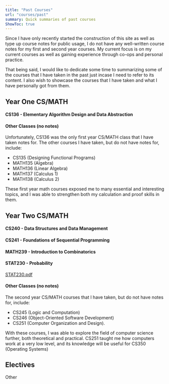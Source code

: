 ```yaml
---
title: "Past Courses"
url: "courses/past"
summary: Quick summaries of past courses
ShowToc: true
---
```


Since I have only recently started the construction of this site as well as type up course notes for public usage, I do not have any well-written course notes for my first and second year courses. My current focus is on my current courses as well as gaining experience through co-ops and personal practice.

That being said, I would like to dedicate some time to summarizing some of the courses that I have taken in the past just incase I need to refer to its content. I also wish to showcase the courses that I have taken and what I have personally got from them.

## Year One CS/MATH

#### CS136 - Elementary Algorithm Design and Data Abstraction

#### Other Classes (no notes)

Unfortunately, CS136 was the only first year CS/MATH class that I have taken notes for. The other courses I have taken, but do not have notes for, include:
- CS135 (Designing Functional Programs)
- MATH135 (Algebra)
- MATH136 (Linear Algebra)
- MATH137 (Calculus 1)
- MATH138 (Calculus 2)

These first year math courses exposed me to many essential and interesting topics, and I was able to strengthen both my calculation and proof skills in them.
## Year Two CS/MATH

#### CS240 - Data Structures and Data Management

#### CS241 - Foundations of Sequential Programming

#### MATH239 - Introduction to Combinatorics

#### STAT230 - Probability

[STAT230.pdf](STAT230.pdf)


#### Other Classes (no notes)

The second year CS/MATH courses that I have taken, but do not have notes for, include:
- CS245 (Logic and Computation)
- CS246 (Object-Oriented Software Development)
- CS251 (Computer Organization and Design).

With these courses, I was able to explore the field of computer science further, both theoretical and practical. CS251 taught me how computers work at a very low level, and its knowledge will be useful for CS350 (Operating Systems)

## Electives




Other 
